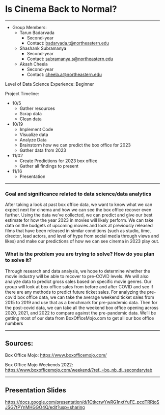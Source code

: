 # Is Cinema Back to Normal?


-------------------------------------------------------------------------------------------------------------------------------

 * Group Members: 
   * Tarun Badarvada
     * Second-year
     * Contact: badarvada.t@northeastern.edu
   * Shashank Subramanya
     * Second-year
     * Contact: subramanya.s@northeastern.edu
   * Akash Cheela 
     * Second-year
     * Contact: cheela.a@northeastern.edu 


Level of Data Science Experience: Beginner

Project Timeline:

* 10/5
  * Gather resources
  * Scrap data
  * Clean data
* 10/19
  * Implement Code
  * Visualize data
  * Analyze Data
  * Brainstorm how we can predict the box office for 2023
  * Gather data from 2023
* 11/02
  * Create Predictions for 2023 box office
  * Gather all findings to present
* 11/16
  * Presentation

-------------------------------------------------------------------------------------------------------------------------------






### Goal and significance related to data science/data analytics

After taking a look at past box office data, we want to know what we can expect next for cinema and how we can see the box office recover even further. Using the data we’ve collected, we can predict and give our best estimate for how the year 2023 in movies will likely perform. We can take data on the budgets of upcoming movies and look at previously released films that have been released in similar conditions (such as studio, time, director, lead actors, and level of hype from social media through views and likes) and make our predictions of how we can see cinema in 2023 play out. 

### What is the problem you are trying to solve? How do you plan to solve it?

Through research and data analysis, we hope to determine whether the movie industry will be able to recover to pre-COVID levels. We will also analyze data to predict gross sales based on specific movie genres. Our group will look at box office sales from before and after COVID and see if there are any methods to predict future ticket sales. 
For analyzing the pre-covid box office data, we can take the average weekend ticket sales from 2015 to 2019 and use that as a benchmark for pre-pandemic data. Then for the post-covid data, we can take all the weekend box office opening across 2020, 2021, and 2022 to compare against the pre-pandemic data. We’ll be getting most of our data from BoxOfficeMojo.com to get all our box office numbers

-------------------------------------------------------------------------------------------------------------------------------

## Sources:

Box Office Mojo: https://www.boxofficemojo.com/

Box Office Mojo Weekends 2022: https://www.boxofficemojo.com/weekend/?ref_=bo_nb_di_secondarytab

-------------------------------------------------------------------------------------------------------------------------------


## Presentation Slides

https://docs.google.com/presentation/d/1OtkcrwYwRG1nxtYuFE_pcdTRRjoSJSG7tPYnMHGGO4Q/edit?usp=sharing
